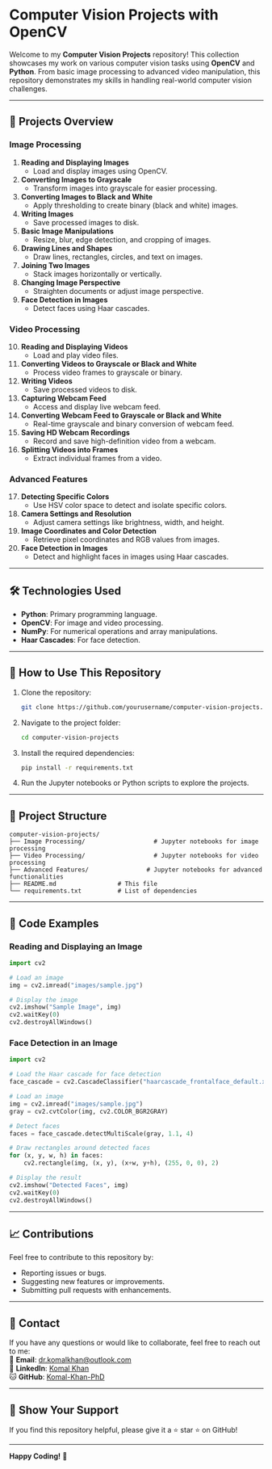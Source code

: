 # Computer Vision Projects with OpenCV

Welcome to my **Computer Vision Projects** repository! This collection showcases my work on various computer vision tasks using **OpenCV** and **Python**. From basic image processing to advanced video manipulation, this repository demonstrates my skills in handling real-world computer vision challenges.

---

## 📁 **Projects Overview**

### **Image Processing**
1. **Reading and Displaying Images**  
   - Load and display images using OpenCV.
2. **Converting Images to Grayscale**  
   - Transform images into grayscale for easier processing.
3. **Converting Images to Black and White**  
   - Apply thresholding to create binary (black and white) images.
4. **Writing Images**  
   - Save processed images to disk.
5. **Basic Image Manipulations**  
   - Resize, blur, edge detection, and cropping of images.
6. **Drawing Lines and Shapes**  
   - Draw lines, rectangles, circles, and text on images.
7. **Joining Two Images**  
   - Stack images horizontally or vertically.
8. **Changing Image Perspective**  
   - Straighten documents or adjust image perspective.
9. **Face Detection in Images**  
   - Detect faces using Haar cascades.

### **Video Processing**
10. **Reading and Displaying Videos**  
    - Load and play video files.
11. **Converting Videos to Grayscale or Black and White**  
    - Process video frames to grayscale or binary.
12. **Writing Videos**  
    - Save processed videos to disk.
13. **Capturing Webcam Feed**  
    - Access and display live webcam feed.
14. **Converting Webcam Feed to Grayscale or Black and White**  
    - Real-time grayscale and binary conversion of webcam feed.
15. **Saving HD Webcam Recordings**  
    - Record and save high-definition video from a webcam.
16. **Splitting Videos into Frames**  
    - Extract individual frames from a video.

### **Advanced Features**
17. **Detecting Specific Colors**  
    - Use HSV color space to detect and isolate specific colors.
18. **Camera Settings and Resolution**  
    - Adjust camera settings like brightness, width, and height.
19. **Image Coordinates and Color Detection**  
    - Retrieve pixel coordinates and RGB values from images.
20. **Face Detection in Images**  
    - Detect and highlight faces in images using Haar cascades.

---

## 🛠️ **Technologies Used**
- **Python**: Primary programming language.
- **OpenCV**: For image and video processing.
- **NumPy**: For numerical operations and array manipulations.
- **Haar Cascades**: For face detection.

---

## 🚀 **How to Use This Repository**
1. Clone the repository:
   ```bash
   git clone https://github.com/yourusername/computer-vision-projects.git

2. Navigate to the project folder:
   ```bash
   cd computer-vision-projects
   ```
3. Install the required dependencies:
   ```bash
   pip install -r requirements.txt
   ```
4. Run the Jupyter notebooks or Python scripts to explore the projects.

---

## 📂 **Project Structure**
```
computer-vision-projects/
├── Image Processing/                   # Jupyter notebooks for image processing
├── Video Processing/                   # Jupyter notebooks for video processing
├── Advanced Features/                # Jupyter notebooks for advanced functionalities
├── README.md                 # This file
└── requirements.txt          # List of dependencies
```

---

## 📄 **Code Examples**
### Reading and Displaying an Image
```python
import cv2

# Load an image
img = cv2.imread("images/sample.jpg")

# Display the image
cv2.imshow("Sample Image", img)
cv2.waitKey(0)
cv2.destroyAllWindows()
```

### Face Detection in an Image
```python
import cv2

# Load the Haar cascade for face detection
face_cascade = cv2.CascadeClassifier("haarcascade_frontalface_default.xml")

# Load an image
img = cv2.imread("images/sample.jpg")
gray = cv2.cvtColor(img, cv2.COLOR_BGR2GRAY)

# Detect faces
faces = face_cascade.detectMultiScale(gray, 1.1, 4)

# Draw rectangles around detected faces
for (x, y, w, h) in faces:
    cv2.rectangle(img, (x, y), (x+w, y+h), (255, 0, 0), 2)

# Display the result
cv2.imshow("Detected Faces", img)
cv2.waitKey(0)
cv2.destroyAllWindows()
```

---

## 📈 **Contributions**
Feel free to contribute to this repository by:
- Reporting issues or bugs.
- Suggesting new features or improvements.
- Submitting pull requests with enhancements.

---

## 📧 **Contact**
If you have any questions or would like to collaborate, feel free to reach out to me:  
📧 **Email**: [dr.komalkhan@outlook.com](mailto:dr.komalkhan@outlook.com)  
💼 **LinkedIn**: [Komal Khan](https://www.linkedin.com/in/komalkhan31)  
🐱 **GitHub**: [Komal-Khan-PhD](https://github.com/Komal-Khan-PhD)

---

## 🌟 **Show Your Support**
If you find this repository helpful, please give it a ⭐️ star ⭐️ on GitHub!

---

**Happy Coding!** 🚀  
```
